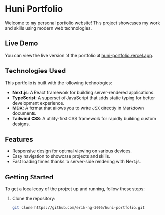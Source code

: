 # Huni Portfolio

Welcome to my personal portfolio website! This project showcases my work and skills using modern web technologies.

## Live Demo

You can view the live version of the portfolio at [huni-portfolio.vercel.app](https://huni-portfolio.vercel.app).

## Technologies Used

This portfolio is built with the following technologies:

- **Next.js**: A React framework for building server-rendered applications.
- **TypeScript**: A superset of JavaScript that adds static typing for better development experience.
- **MDX**: A format that allows you to write JSX directly in Markdown documents.
- **Tailwind CSS**: A utility-first CSS framework for rapidly building custom designs.

## Features

- Responsive design for optimal viewing on various devices.
- Easy navigation to showcase projects and skills.
- Fast loading times thanks to server-side rendering with Next.js.

## Getting Started

To get a local copy of the project up and running, follow these steps:

1. Clone the repository:
   ```bash
   git clone https://github.com/erik-ng-3006/huni-portfolio.git
